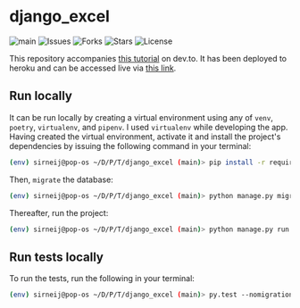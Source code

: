 # django_excel

![main](https://github.com/Sirneij/django_excel/actions/workflows/django.yml/badge.svg?branch=main)
![Issues](https://img.shields.io/github/issues/Sirneij/django_excel)
![Forks](https://img.shields.io/github/forks/Sirneij/django_excel)
![Stars](https://img.shields.io/github/stars/Sirneij/django_excel)
![License](https://img.shields.io/github/license/Sirneij/django_excel)

This repository accompanies [this tutorial][1] on dev.to. It has been deployed to heroku and can be accessed live via [this link][2].

## Run locally

It can be run locally by creating a virtual environment using any of `venv`, `poetry`, `virtualenv`, and `pipenv`. I used `virtualenv` while developing the app. Having created the virtual environment, activate it and install the project's dependencies by issuing the following command in your terminal:

```bash
(env) sirneij@pop-os ~/D/P/T/django_excel (main)> pip install -r requirements.txt
```

Then, `migrate` the database:

```bash
(env) sirneij@pop-os ~/D/P/T/django_excel (main)> python manage.py migrate
```

Thereafter, run the project:

```bash
(env) sirneij@pop-os ~/D/P/T/django_excel (main)> python manage.py run
```

## Run tests locally

To run the tests, run the following in your terminal:

```bash
(env) sirneij@pop-os ~/D/P/T/django_excel (main)> py.test --nomigrations --reuse-db -W error::RuntimeWarning --cov=core --cov-report=html tests/
```

[1]: https://dev.to/sirneij/making-django-global-settings-dynamic-the-singleton-design-pattern-25en 'Making Django Global Settings Dynamic: The Singleton Design Pattern'
[2]: https://dynamic-settings.herokuapp.com/ 'Live app version'
